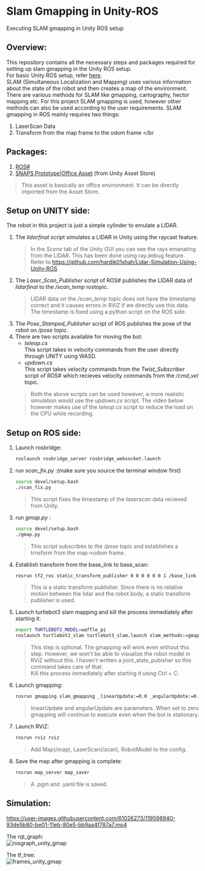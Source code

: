 # Slam Gmapping in Unity-ROS
Executing SLAM gmapping in Unity ROS setup

## Overview:
This repository contains all the necessary steps and packages required for setting up slam gmapping in the Unity ROS setup.</br>
For basic Unity ROS setup, refer [here](https://github.com/hardik01shah/Unity-ROS-Basic-Simulation).
</br>
SLAM (Simultaneous Localization and Mapping) uses various information about the state of the robot and then creates a map of the environment. There are various methods for SLAM like gmapping, cartography, hector mapping etc. For this project SLAM gmapping is used, however other methods can also be used according to the user requirements. SLAM gmapping in ROS mainly requires two things:
1. LaserScan Data 
2. Transform from the map frame to the odom frame
</br
## Packages:
1. [ROS#](https://github.com/siemens/ros-sharp)
2. [SNAPS Prototype|Office Asset](https://assetstore.unity.com/packages/3d/environments/snaps-prototype-office-137490) (from Unity Asset Store)
  >This asset is basically an office environment. It can be directly imported from the Asset Store.

## Setup on UNITY side:
The robot in this project is just a simple cylinder to emulate a LIDAR. 

1. The _lidarfinal_ script simulates a LIDAR in Unity using the raycast feature.
    >In the _Scene_ tab of the Unity GUI you can see the rays emanating from the LIDAR. This has been done using ray.debug feature. </br>
    >Refer to https://github.com/hardik01shah/Lidar-Simulation-Using-Unity-ROS
2. The _Laser_Scan_Publisher_ script of ROS# publishes the LIDAR data of _lidarfinal_ to the _/scan_temp_ rostopic.
    > LIDAR data on the _/scan_temp_ topic does not have the timestamp correct and it causes errors in RViZ if we directly use this data. The timestamp is fixed
    > using a python script on the ROS side.
3. The _Pose_Stamped_Publisher_ script of ROS publishes the pose of the robot on _/pose_ topic.
4. There are two scripts available for moving the bot:
    - _teleop.cs_  
      This script takes in velocity commands from the user directly through UNITY using WASD.
    - _updown.cs_  
      This script takes velocity commands from the _Twist_Subscriber_ script of ROS# which recieves velocity commands from the _/cmd_vel_ topic.
    >Both the above scripts can be used however, a more realistic simulation would use the _updown.cs_ script. The video below however makes use of the
    >_teleop.cs_ script to reduce the load on the CPU while recording.

## Setup on ROS side:
1. Launch rosbridge:
    ```sh
    roslaunch rosbridge_server rosbridge_websocket.launch
    ```
2. run _scan_fix.py_ :(make sure you source the terminal window first)
    ```sh
    source devel/setup.bash
    ./scan_fix.py
    ```
    >This script fixes the timestamp of the _laserscan_ data recieved from Unity.
3. run _gmap.py_ :
    ```sh
    source devel/setup.bash
    ./gmap.py
    ```
    >This script subscribes to the _/pose_ topic and establishes a trnsform from the map->odom frame.
4. Establish transform from the base_link to base_scan:
    ```sh
    rosrun tf2_ros static_transform_publisher 0 0 0 0 0 0 1 /base_link /base_scan
    ```
    >This is a static transform publisher. Since there is no relative motion between the lidar and the robot body, a static transform 
    >publisher is used.
5. Launch turtlebot3 slam mapping and kill the process immediately after starting it:
    ```sh
    export TURTLEBOT3_MODEL=waffle_pi
    roslaunch turtlebot3_slam turtlebot3_slam.launch slam_methods:=gmapping
    ```
    >This step is optional. The gmapping will work even without this step. However, we won't be able to visualize the robot model in RViZ
    >without this. I haven't written a joint_state_pubisher so this command takes care of that.</br>
    >Kill this process immediately after starting it using Ctrl + C.
6. Launch gmapping:
    ```sh
    rosrun gmapping slam_gmapping _linearUpdate:=0.0 _angularUpdate:=0.0
    ```
    >linearUpdate and angularUpdate are parameters. When set to zero gmapping will continue to execute even when the bot is stationary.
7. Launch RViZ:
    ```sh
    rosrun rviz rviz
    ```
    >Add Map(/map), LaserScan(/scan), RobotModel to the config. 
8. Save the map after gmapping is complete:
    ```sh
    rosrun map_server map_saver
    ```
    >A .pgm and .yaml file is saved.

## Simulation:
https://user-images.githubusercontent.com/61026273/119598940-93de5b80-be01-11eb-80e5-bb9aa4f787a7.mp4

The rqt_graph:</br>
![rosgraph_unity_gmap](https://user-images.githubusercontent.com/61026273/119598976-ad7fa300-be01-11eb-9eb9-9d0ce6255dbe.png)

The tf_tree:</br>
![frames_unity_gmap](https://user-images.githubusercontent.com/61026273/119598996-b53f4780-be01-11eb-8522-c2c0e78b1d67.png)

